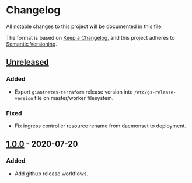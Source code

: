 # Changelog

All notable changes to this project will be documented in this file.

The format is based on [Keep a Changelog](https://keepachangelog.com/en/1.0.0/),
and this project adheres to [Semantic Versioning](https://semver.org/spec/v2.0.0.html).



## [Unreleased]

### Added

- Export `giantnetes-terraform` release version into `/etc/gs-release-version` file on master/worker filesystem.

### Fixed

- Fix ingress controller resource rename from daemonset to deployment. 

## [1.0.0] - 2020-07-20

### Added

- Add github release workflows.

[Unreleased]: https://github.com/giantswarm/giantnetes-terraform/compare/v1.0.0...HEAD
[1.0.0]: https://github.com/giantswarm/giantnetes-terraform/releases/tag/v1.0.0
